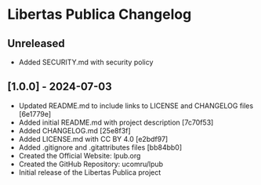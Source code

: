 # Libertas Publica Changelog

## Unreleased

- Added SECURITY.md with security policy

## [1.0.0] - 2024-07-03

- Updated README.md to include links to LICENSE and CHANGELOG files [6e1779e]
- Added initial README.md with project description [7c70f53]
- Added CHANGELOG.md [25e8f3f]
- Added LICENSE.md with CC BY 4.0 [e2bdf97]
- Added .gitignore and .gitattributes files [bb84bb0]
- Created the Official Website: lpub.org
- Created the GitHub Repository: ucomru/lpub
- Initial release of the Libertas Publica project
